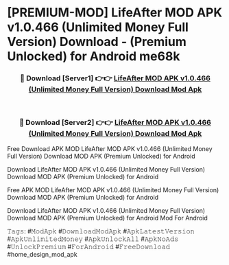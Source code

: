 # [PREMIUM-MOD] LifeAfter MOD APK v1.0.466 (Unlimited Money Full Version) Download - (Premium Unlocked) for Android me68k



<div align="center">
<h3>🔴 Download [Server1] 👉👉 <a href="https://momento.my/?title=LifeAfter_MOD_APK_v1.0.466_(Unlimited_Money_Full_Version)_Download">LifeAfter MOD APK v1.0.466 (Unlimited Money Full Version) Download Mod Apk</a></h3><br>

<h3>🔴 Download [Server2] 👉👉 <a href="https://momento.my/?title=LifeAfter_MOD_APK_v1.0.466_(Unlimited_Money_Full_Version)_Download">LifeAfter MOD APK v1.0.466 (Unlimited Money Full Version) Download Mod Apk</a></h3>
</div>



Free Download APK MOD LifeAfter MOD APK v1.0.466 (Unlimited Money Full Version) Download MOD APK (Premium Unlocked) for Android

Download LifeAfter MOD APK v1.0.466 (Unlimited Money Full Version) Download MOD APK (Premium Unlocked) for Android

Free APK MOD LifeAfter MOD APK v1.0.466 (Unlimited Money Full Version) Download MOD APK (Premium Unlocked) for Android

Download LifeAfter MOD APK v1.0.466 (Unlimited Money Full Version) Download MOD APK (Premium Unlocked) for Android Mod For Android

𝚃𝚊𝚐𝚜: #𝙼𝚘𝚍𝙰𝚙𝚔 #𝙳𝚘𝚠𝚗𝚕𝚘𝚊𝚍𝙼𝚘𝚍𝙰𝚙𝚔 #𝙰𝚙𝚔𝙻𝚊𝚝𝚎𝚜𝚝𝚅𝚎𝚛𝚜𝚒𝚘𝚗 #𝙰𝚙𝚔𝚄𝚗𝚕𝚒𝚖𝚒𝚝𝚎𝚍𝙼𝚘𝚗𝚎𝚢 #𝙰𝚙𝚔𝚄𝚗𝚕𝚘𝚌𝚔𝙰𝚕𝚕 #𝙰𝚙𝚔𝙽𝚘𝙰𝚍𝚜 #𝚄𝚗𝚕𝚘𝚌𝚔𝙿𝚛𝚎𝚖𝚒𝚞𝚖 #𝙵𝚘𝚛𝙰𝚗𝚍𝚛𝚘𝚒𝚍 #𝙵𝚛𝚎𝚎𝙳𝚘𝚠𝚗𝚕𝚘𝚊𝚍 #home_design_mod_apk
